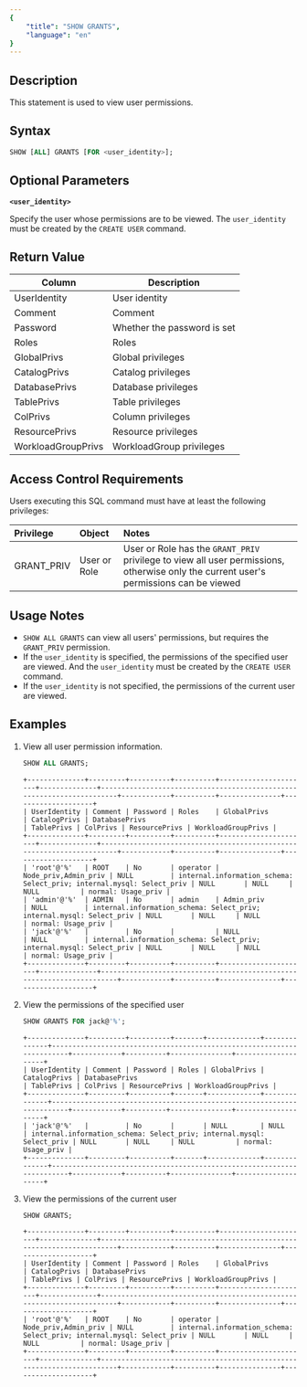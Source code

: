 ```yaml
---
{
    "title": "SHOW GRANTS",
    "language": "en"
}
---
```


<!--
Licensed to the Apache Software Foundation (ASF) under one
or more contributor license agreements.  See the NOTICE file
distributed with this work for additional information
regarding copyright ownership.  The ASF licenses this file
to you under the Apache License, Version 2.0 (the
"License"); you may not use this file except in compliance
with the License.  You may obtain a copy of the License at

  http://www.apache.org/licenses/LICENSE-2.0

Unless required by applicable law or agreed to in writing,
software distributed under the License is distributed on an
"AS IS" BASIS, WITHOUT WARRANTIES OR CONDITIONS OF ANY
KIND, either express or implied.  See the License for the
specific language governing permissions and limitations
under the License.
-->




## Description

 This statement is used to view user permissions.

## Syntax

```sql
SHOW [ALL] GRANTS [FOR <user_identity>];
```

## Optional Parameters

**`<user_identity>`**

  Specify the user whose permissions are to be viewed. The `user_identity` must be created by the `CREATE USER` command.

## Return Value

  | Column | Description |
  | -- | -- |
  | UserIdentity | User identity |
  | Comment | Comment |
  | Password | Whether the password is set |
  | Roles | Roles |
  | GlobalPrivs | Global privileges |
  | CatalogPrivs | Catalog privileges |
  | DatabasePrivs | Database privileges |
  | TablePrivs | Table privileges |
  | ColPrivs | Column privileges |
  | ResourcePrivs | Resource privileges |
  | WorkloadGroupPrivs | WorkloadGroup privileges |

## Access Control Requirements

Users executing this SQL command must have at least the following privileges:

| Privilege | Object | Notes                |
| :---------------- | :------------- | :---------------------------- |
| GRANT_PRIV        | User or Role    | User or Role has the `GRANT_PRIV` privilege to view all user permissions, otherwise only the current user's permissions can be viewed |

## Usage Notes
  - `SHOW ALL GRANTS` can view all users' permissions, but requires the `GRANT_PRIV` permission.
  - If the `user_identity` is specified, the permissions of the specified user are viewed. And the `user_identity` must be created by the `CREATE USER` command.
  - If the `user_identity` is not specified, the permissions of the current user are viewed.

## Examples

1. View all user permission information.

   ```sql
   SHOW ALL GRANTS;
   ```

   ```text
   +--------------+---------+----------+----------+----------------------+--------------+-----------------------------------------------------------------------+------------+----------+---------------+--------------------+
   | UserIdentity | Comment | Password | Roles    | GlobalPrivs          | CatalogPrivs | DatabasePrivs                                                         | TablePrivs | ColPrivs | ResourcePrivs | WorkloadGroupPrivs |
   +--------------+---------+----------+----------+----------------------+--------------+-----------------------------------------------------------------------+------------+----------+---------------+--------------------+
   | 'root'@'%'   | ROOT    | No       | operator | Node_priv,Admin_priv | NULL         | internal.information_schema: Select_priv; internal.mysql: Select_priv | NULL       | NULL     | NULL          | normal: Usage_priv |
   | 'admin'@'%'  | ADMIN   | No       | admin    | Admin_priv           | NULL         | internal.information_schema: Select_priv; internal.mysql: Select_priv | NULL       | NULL     | NULL          | normal: Usage_priv |
   | 'jack'@'%'   |         | No       |          | NULL                 | NULL         | internal.information_schema: Select_priv; internal.mysql: Select_priv | NULL       | NULL     | NULL          | normal: Usage_priv |
   +--------------+---------+----------+----------+----------------------+--------------+-----------------------------------------------------------------------+------------+----------+---------------+--------------------+
   ```

2. View the permissions of the specified user

    ```sql
    SHOW GRANTS FOR jack@'%';
    ```

    ```text
    +--------------+---------+----------+-------+-------------+--------------+-----------------------------------------------------------------------+------------+----------+---------------+--------------------+
    | UserIdentity | Comment | Password | Roles | GlobalPrivs | CatalogPrivs | DatabasePrivs                                                         | TablePrivs | ColPrivs | ResourcePrivs | WorkloadGroupPrivs |
    +--------------+---------+----------+-------+-------------+--------------+-----------------------------------------------------------------------+------------+----------+---------------+--------------------+
    | 'jack'@'%'   |         | No       |       | NULL        | NULL         | internal.information_schema: Select_priv; internal.mysql: Select_priv | NULL       | NULL     | NULL          | normal: Usage_priv |
    +--------------+---------+----------+-------+-------------+--------------+-----------------------------------------------------------------------+------------+----------+---------------+--------------------+
    ```

3. View the permissions of the current user

   ```sql
   SHOW GRANTS;
   ```

   ```text
   +--------------+---------+----------+----------+----------------------+--------------+-----------------------------------------------------------------------+------------+----------+---------------+--------------------+
   | UserIdentity | Comment | Password | Roles    | GlobalPrivs          | CatalogPrivs | DatabasePrivs                                                         | TablePrivs | ColPrivs | ResourcePrivs | WorkloadGroupPrivs |
   +--------------+---------+----------+----------+----------------------+--------------+-----------------------------------------------------------------------+------------+----------+---------------+--------------------+
   | 'root'@'%'   | ROOT    | No       | operator | Node_priv,Admin_priv | NULL         | internal.information_schema: Select_priv; internal.mysql: Select_priv | NULL       | NULL     | NULL          | normal: Usage_priv |
   +--------------+---------+----------+----------+----------------------+--------------+-----------------------------------------------------------------------+------------+----------+---------------+--------------------+
   ```

